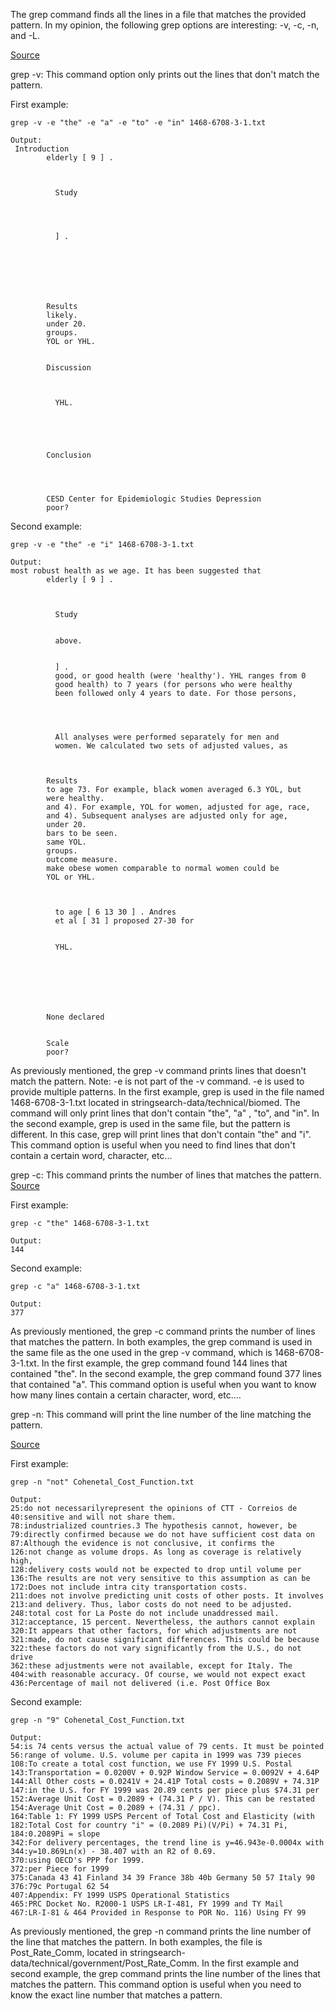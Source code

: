 The grep command finds all the lines in a file that matches the provided pattern. In my opinion, the following grep options are interesting: -v, -c, -n, and -L.

[Source](https://www.oreilly.com/library/view/linux-pocket-guide/9780596806347/re52.html)

grep -v: This command option only prints out the lines that don't match the pattern.

First example:
```
grep -v -e "the" -e "a" -e "to" -e "in" 1468-6708-3-1.txt

Output:
 Introduction
        elderly [ 9 ] .



          Study




          ] .






      
        Results
        likely.
        under 20.
        groups.
        YOL or YHL.


        Discussion

        

          YHL.





        Conclusion




        CESD Center for Epidemiologic Studies Depression
        poor?

```

Second example:
```
grep -v -e "the" -e "i" 1468-6708-3-1.txt

Output:
most robust health as we age. It has been suggested that
        elderly [ 9 ] .



          Study


          above.


          ] .
          good, or good health (were 'healthy'). YHL ranges from 0
          good health) to 7 years (for persons who were healthy
          been followed only 4 years to date. For those persons,



        
          All analyses were performed separately for men and
          women. We calculated two sets of adjusted values, as



        Results
        to age 73. For example, black women averaged 6.3 YOL, but
        were healthy.
        and 4). For example, YOL for women, adjusted for age, race,
        and 4). Subsequent analyses are adjusted only for age,
        under 20.
        bars to be seen.
        same YOL.
        groups.
        outcome measure.
        make obese women comparable to normal women could be
        YOL or YHL.



          to age [ 6 13 30 ] . Andres
          et al [ 31 ] proposed 27-30 for
        

          YHL.







        None declared


        Scale
        poor?
```

As previously mentioned, the grep -v command prints lines that doesn't match the pattern. Note: -e is not part of the -v command. -e is used to provide multiple patterns. In the first example, grep is used in the file named 1468-6708-3-1.txt located in stringsearch-data/technical/biomed. The command will only print lines that don't contain "the", "a" , "to", and "in". In the second example, grep is used in the same file, but the pattern is different. In this case, grep will print lines that don't contain "the" and "i". This command option is useful when you need to find lines that don't contain a certain word, character, etc...



grep -c: This command prints the number of lines that matches the pattern.
[Source](https://www.oreilly.com/library/view/linux-pocket-guide/9780596806347/re52.html)

First example:
```
grep -c "the" 1468-6708-3-1.txt

Output:
144
```

Second example:
```
grep -c "a" 1468-6708-3-1.txt

Output:
377
```
As previously mentioned, the grep -c command prints the number of lines that matches the pattern. In both examples, the grep command is used in the same file as the one used in the grep -v command, which is 1468-6708-3-1.txt. In the first example, the grep command found 144 lines that contained "the". In the second example, the grep command found 377 lines that contained "a". This command option is useful when you want to know how many lines contain a certain character, word, etc....



grep -n: This command will print the line number of the line matching the pattern.

[Source](https://www.oreilly.com/library/view/linux-pocket-guide/9780596806347/re52.html)

First example:
```
grep -n "not" Cohenetal_Cost_Function.txt

Output:
25:do not necessarilyrepresent the opinions of CTT - Correios de
40:sensitive and will not share them.
78:industrialized countries.3 The hypothesis cannot, however, be
79:directly confirmed because we do not have sufficient cost data on
87:Although the evidence is not conclusive, it confirms the
126:not change as volume drops. As long as coverage is relatively high,
128:delivery costs would not be expected to drop until volume per
136:The results are not very sensitive to this assumption as can be
172:Does not include intra city transportation costs.
211:does not involve predicting unit costs of other posts. It involves
213:and delivery. Thus, labor costs do not need to be adjusted.
248:total cost for La Poste do not include unaddressed mail.
312:acceptance, 15 percent. Nevertheless, the authors cannot explain
320:It appears that other factors, for which adjustments are not
321:made, do not cause significant differences. This could be because
322:these factors do not vary significantly from the U.S., do not drive
362:these adjustments were not available, except for Italy. The
404:with reasonable accuracy. Of course, we would not expect exact
436:Percentage of mail not delivered (i.e. Post Office Box
```

Second example:
```
grep -n "9" Cohenetal_Cost_Function.txt

Output:
54:is 74 cents versus the actual value of 79 cents. It must be pointed
56:range of volume. U.S. volume per capita in 1999 was 739 pieces
108:To create a total cost function, we use FY 1999 U.S. Postal
143:Transportation = 0.0200V + 0.92P Window Service = 0.0092V + 4.64P
144:All Other costs = 0.0241V + 24.41P Total costs = 0.2089V + 74.31P
147:in the U.S. for FY 1999 was 20.89 cents per piece plus $74.31 per
152:Average Unit Cost = 0.2089 + (74.31 P / V). This can be restated
154:Average Unit Cost = 0.2089 + (74.31 / ppc).
164:Table 1: FY 1999 USPS Percent of Total Cost and Elasticity (with
182:Total Cost for country "i" = (0.2089 Pi)(V/Pi) + 74.31 Pi,
184:0.2089Pi = slope
342:For delivery percentages, the trend line is y=46.943e-0.0004x with
344:y=10.869Ln(x) - 38.407 with an R2 of 0.69.
370:using OECD's PPP for 1999.
372:per Piece for 1999
375:Canada 43 41 Finland 34 39 France 38b 40b Germany 50 57 Italy 90
376:79c Portugal 62 54
407:Appendix: FY 1999 USPS Operational Statistics
465:PRC Docket No. R2000-1 USPS LR-I-481, FY 1999 and TY Mail
467:LR-I-81 & 464 Provided in Response to POR No. 116) Using FY 99
```
As previously mentioned, the grep -n command prints the line number of the line that matches the pattern. In both examples, the file is Post_Rate_Comm, located in stringsearch-data/technical/government/Post_Rate_Comm. In the first example and second example, the grep command prints the line number of the lines that matches the pattern. This command option is useful when you need to know the exact line number that matches a pattern. 


